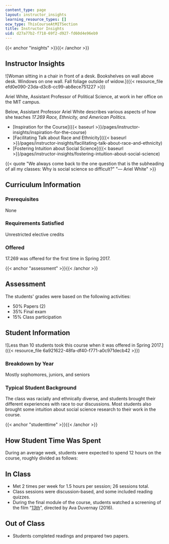 ```yaml
---
content_type: page
layout: instructor_insights
learning_resource_types: []
ocw_type: ThisCourseAtMITSection
title: Instructor Insights
uid: d27a77b2-f718-69f2-d927-fd60d4e96eb9
---
```


{{< anchor "insights" >}}{{< /anchor >}}

Instructor Insights
-------------------

![Woman sitting in a chair in front of a desk. Bookshelves on wall above desk. Windows on one wall. Fall foliage outside of widow.]({{< resource_file efd0e090-23da-d3c8-cc99-ab8ece751227 >}})

Ariel White, Assistant Professor of Political Science, at work in her office on the MIT campus.

Below, Assistant Professor Ariel White describes various aspects of how she teaches _17.269 Race, Ethnicity, and American Politics._

*   [Inspiration for the Course]({{< baseurl >}}/pages/instructor-insights/inspiration-for-the-course)
*   [Facilitating Talk about Race and Ethnicity]({{< baseurl >}}/pages/instructor-insights/facilitating-talk-about-race-and-ethnicity)
*   [Fostering Intuition about Social Science]({{< baseurl >}}/pages/instructor-insights/fostering-intuition-about-social-science)

{{< quote "We always come back to the one question that is the subheading of all my classes: Why is social science so difficult?" "— Ariel White" >}}

Curriculum Information
----------------------

### Prerequisites

None

### Requirements Satisfied

Unrestricted elective credits

### Offered

17.269 was offered for the first time in Spring 2017.

{{< anchor "assessment" >}}{{< /anchor >}}

Assessment
----------

The students' grades were based on the following activities:

- 50% Papers (2)
- 35% Final exam
- 15% Class participation

Student Information
-------------------

![Less than 10 students took this course when it was offered in Spring 2017.]({{< resource_file 6a921622-48fa-df40-f771-a0c971decb42 >}})

### Breakdown by Year

Mostly sophomores, juniors, and seniors

### Typical Student Background

The class was racially and ethnically diverse, and students brought their different experiences with race to our discussions. Most students also brought some intuition about social science research to their work in the course.

{{< anchor "studenttime" >}}{{< /anchor >}}

How Student Time Was Spent
--------------------------

During an average week, students were expected to spend 12 hours on the course, roughly divided as follows:

In Class
--------

*   Met 2 times per week for 1.5 hours per session; 26 sessions total.
*   Class sessions were discussion-based, and some included reading quizzes.
*   During the final module of the course, students watched a screening of the film “[_13th_](http://www.avaduvernay.com/13th/)”, directed by Ava Duvernay (2016).

Out of Class
------------

*   Students completed readings and prepared two papers.